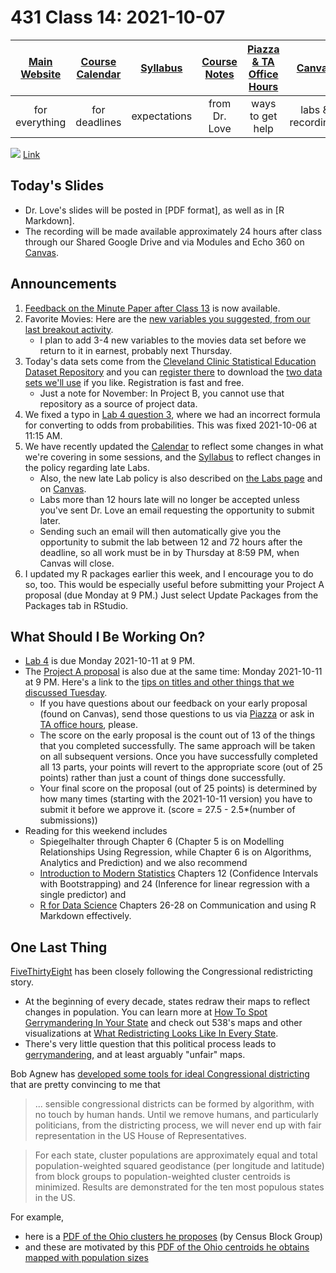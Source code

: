 # 431 Class 14: 2021-10-07

[Main Website](https://thomaselove.github.io/431/) | [Course Calendar](https://thomaselove.github.io/431/calendar.html) | [Syllabus](https://thomaselove.github.io/431-2021-syllabus/) | [Course Notes](https://thomaselove.github.io/431-notes/) | [Piazza & TA Office Hours](https://thomaselove.github.io/431/contact.html) | [Canvas](https://canvas.case.edu) | [Data and Code](https://github.com/THOMASELOVE/431-data)
:-----------: | :--------------: | :----------: | :---------: | :-------------: | :-----------: | :------------:
for everything | for deadlines | expectations | from Dr. Love | ways to get help | labs & recordings | for downloads

![](https://github.com/THOMASELOVE/431-2021/blob/main/classes/class14/images/kruskal.png) [Link](https://twitter.com/datascifact/status/1445090102837972996?s=11)

## Today's Slides

- Dr. Love's slides will be posted in [PDF format], as well as in [R Markdown].
- The recording will be made available approximately 24 hours after class through our Shared Google Drive and via Modules and Echo 360 on [Canvas](https://canvas.case.edu).

## Announcements

1. [Feedback on the Minute Paper after Class 13](https://bit.ly/431-2021-min13-feedback) is now available.
2. Favorite Movies: Here are the [new variables you suggested, from our last breakout activity](https://github.com/THOMASELOVE/431-2021/blob/main/classes/movies/results2.md).
    - I plan to add 3-4 new variables to the movies data set before we return to it in earnest, probably next Thursday.
3. Today's data sets come from the [Cleveland Clinic Statistical Education Dataset Repository](https://www.lerner.ccf.org/qhs/datasets/) and you can [register there](https://www.lerner.ccf.org/qhs/datasets/) to download the [two data sets we'll use](https://github.com/THOMASELOVE/431-2021/tree/main/classes/class14/data) if you like. Registration is fast and free.
    - Just a note for November: In Project B, you cannot use that repository as a source of project data.
4. We fixed a typo in [Lab 4 question 3](https://github.com/THOMASELOVE/431-2021/blob/main/labs/lab04/lab04.md), where we had an incorrect formula for converting to odds from probabilities. This was fixed 2021-10-06 at 11:15 AM.
5. We have recently updated the [Calendar](https://thomaselove.github.io/431/calendar.html) to reflect some changes in what we're covering in some sessions, and the [Syllabus](https://thomaselove.github.io/431-2021-syllabus/) to reflect changes in the policy regarding late Labs. 
    - Also, the new late Lab policy is also described on [the Labs page](https://github.com/THOMASELOVE/431-2021/blob/main/labs/README.md) and on [Canvas](https://canvas.case.edu). 
    - Labs more than 12 hours late will no longer be accepted unless you've sent Dr. Love an email requesting the opportunity to submit later. 
    - Sending such an email will then automatically give you the opportunity to submit the lab between 12 and 72 hours after the deadline, so all work must be in by Thursday at 8:59 PM, when Canvas will close.
6. I updated my R packages earlier this week, and I encourage you to do so, too. This would be especially useful before submitting your Project A proposal (due Monday at 9 PM.) Just select Update Packages from the Packages tab in RStudio.

## What Should I Be Working On?

- [Lab 4](https://github.com/THOMASELOVE/431-2021/tree/main/labs/lab04) is due Monday 2021-10-11 at 9 PM.
- The [Project A proposal](https://thomaselove.github.io/431-2021-projectA/) is also due at the same time: Monday 2021-10-11 at 9 PM. Here's a link to the [tips on titles and other things that we discussed Tuesday](https://github.com/THOMASELOVE/431-2021/blob/main/classes/class13/projectAearly.md).
    - If you have questions about our feedback on your early proposal (found on Canvas), send those questions to us via [Piazza](https://piazza.com/case/fall2021/pqhs431) or ask in [TA office hours](https://thomaselove.github.io/431/contact.html), please.
    - The score on the early proposal is the count out of 13 of the things that you completed successfully. The same approach will be taken on all subsequent versions. Once you have successfully completed all 13 parts, your points will revert to the appropriate score (out of 25 points) rather than just a count of things done successfully. 
    - Your final score on the proposal (out of 25 points) is determined by how many times (starting with the 2021-10-11 version) you have to submit it before we approve it. (score = 27.5 - 2.5*(number of submissions))
- Reading for this weekend includes 
    - Spiegelhalter through Chapter 6 (Chapter 5 is on Modelling Relationships Using Regression, while Chapter 6 is on Algorithms, Analytics and Prediction) and we also recommend
    - [Introduction to Modern Statistics](https://openintro-ims.netlify.app/index.html) Chapters 12 (Confidence Intervals with Bootstrapping) and 24 (Inference for linear regression with a single predictor) and 
    - [R for Data Science](https://r4ds.had.co.nz/) Chapters 26-28 on Communication and using R Markdown effectively.

## One Last Thing

[FiveThirtyEight](https://fivethirtyeight.com/) has been closely following the Congressional redistricting story. 

- At the beginning of every decade, states redraw their maps to reflect changes in population. You can learn more at [How To Spot Gerrymandering In Your State](https://fivethirtyeight.com/videos/how-to-spot-gerrymandering-in-your-state/) and check out 538's maps and other visualizations at [What Redistricting Looks Like In Every State](https://projects.fivethirtyeight.com/redistricting-2022-maps/).
- There's very little question that this political process leads to [gerrymandering](https://en.wikipedia.org/wiki/Gerrymandering), and at least arguably "unfair" maps.

Bob Agnew has [developed some tools for ideal Congressional districting](https://github.com/raagnew/IdealCongressionalDistricting) that are pretty convincing to me that 

> ... sensible congressional districts can be formed by algorithm, with no touch by human hands. Until we remove humans, and particularly politicians, from the districting process, we will never end up with fair representation in the US House of Representatives.

> For each state, cluster populations are approximately equal and total population-weighted squared geodistance (per longitude and latitude) from block groups to population-weighted cluster centroids is minimized. Results are demonstrated for the ten most populous states in the US.

For example, 

- here is a [PDF of the Ohio clusters he proposes](https://github.com/raagnew/IdealCongressionalDistricting/blob/main/OH_Census_Block_Group_Clusters.pdf) (by Census Block Group)
- and these are motivated by this [PDF of the Ohio centroids he obtains mapped with population sizes](https://github.com/raagnew/IdealCongressionalDistricting/blob/main/OH_Census_Block_Group_Centroids.pdf)

